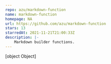 ```yaml
---
repo: azu/markdown-function
name: markdown-function
homepage: NA
url: https://github.com/azu/markdown-function
stars: 13
starredAt: 2021-11-21T21:00:33Z
description: |-
    Markdown builder functions.
---
```


[object Object]
